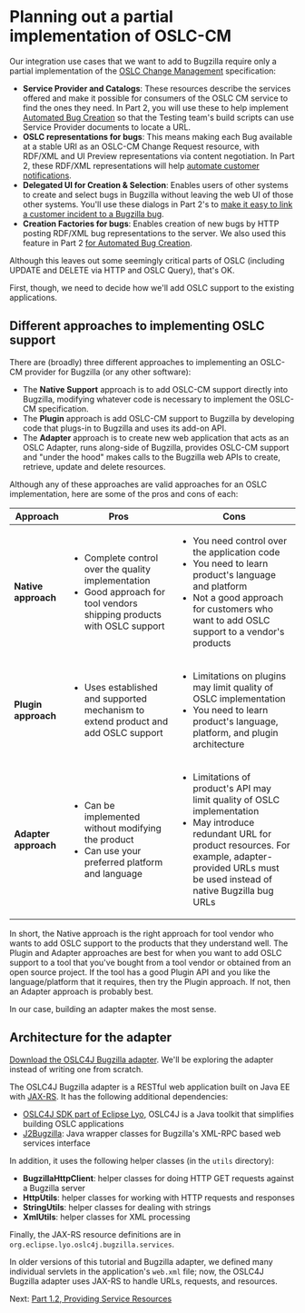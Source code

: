 # Planning out a partial implementation of OSLC-CM 

Our integration use cases that we want to add to Bugzilla require only a partial implementation of the [OSLC Change Management](http://open-services.net/bin/view/Main/CmSpecificationV2) specification:

+ __Service Provider and Catalogs__: These resources describe the services offered and make it possible for consumers of the OSLC CM service to find the ones they need. In Part 2, you will use these to help implement [Automated Bug Creation](../integrating_with_an_oslc_provider/2_5_automatic_bugs) so that the Testing team's build scripts can use Service Provider documents to locate a URL.
+ **OSLC representations for bugs**: This means making each Bug available at a stable URI as an OSLC-CM Change Request resource, with RDF/XML and UI Preview representations via content negotiation. In Part 2, these RDF/XML representations will help [automate customer notifications](../integrating_with_an_oslc_provider/2_4_notify_customers).
+ **Delegated UI for Creation & Selection**: Enables users of other systems to create and select bugs in Bugzilla without leaving the web UI of those other systems. You'll use these dialogs in Part 2's to [make it easy to link a customer incident to a Bugzilla bug](../integrating_with_an_oslc_provider/2_3_delegatedUI).
+ **Creation Factories for bugs**: Enables creation of new bugs by HTTP posting RDF/XML bug representations to the server. We also used this feature in Part 2 [for Automated Bug Creation](../integrating_with_an_oslc_provider/2_5_automatic_bugs).

Although this leaves out some seemingly critical parts of OSLC (including UPDATE and DELETE via HTTP and OSLC Query), that's OK. 

First, though, we need to decide how we'll add OSLC support to the existing applications.

## Different approaches to implementing OSLC support

There are (broadly) three different approaches to implementing an OSLC-CM provider for Bugzilla (or any other software):

+ The __Native Support__ approach is to add OSLC-CM support directly into Bugzilla, modifying whatever code is necessary to implement the OSLC-CM specification.
+ The __Plugin__ approach is add OSLC-CM support to Bugzilla by developing code that plugs-in to Bugzilla and uses its add-on API.
+ The __Adapter__ approach is to create new web application that acts as an OSLC Adapter, runs along-side of Bugzilla, provides OSLC-CM support and "under the hood" makes calls to the Bugzilla web APIs to create, retrieve, update and delete resources.

Although any of these approaches are valid approaches for an OSLC implementation, here are some of the pros and cons of each:

<table cellspacing="0" class="zebra">
	<thead>
		<tr>
			<th>Approach</th>
			<th>Pros</th>
			<th>Cons</th>
		</tr>
	</thead>
	<tbody>
		<tr>
			<td><strong>Native approach</strong></td>
			<td>
				<ul>
					<li>Complete control over the quality implementation</li>
					<li>Good approach for tool vendors shipping products with OSLC support</li>
				</ul>
			</td>
			<td>
				<ul>
					<li>You need control over the application code</li>
					<li>You need to learn product's language and platform</li>
					<li>Not a good approach for customers who want to add OSLC support to a vendor's products</li>
				</ul>
			</td>
		</tr>
		<tr>
			<td><strong>Plugin approach</strong></td>
			<td>
				<ul>
					<li>Uses established and supported mechanism to extend product and add OSLC support</li>
				</ul>
			</td>
			<td>
				<ul>
					<li>Limitations on plugins may limit quality of OSLC implementation</li>
					<li>You need to learn product's language, platform, and plugin architecture</li>
				</ul>
			</td>
		</tr>
		<tr>
			<td>
				<strong>Adapter approach</strong></td>
			<td>
				<ul>
					<li>Can be implemented without modifying the product</li>
					<li>Can use your preferred platform and language</li>
				</ul>
			</td>
			<td>
				<ul>
					<li>Limitations of product's API may limit quality of OSLC implementation</li>
					<li>May introduce redundant URL for product resources. For example, adapter-provided URLs must be used instead of native Bugzilla bug URLs</li>
				</ul>
			</td>
		</tr>
	</tbody>
</table>

In short, the Native approach is the right approach for tool vendor who wants to add OSLC support to the products that they understand well. The Plugin and Adapter approaches are best for when you want to add OSLC support to a tool that you've bought from a tool vendor or obtained from an open source project. If the tool has a good Plugin API and you like the language/platform that it requires, then try the Plugin approach. If not, then an Adapter approach is probably best.

In our case, building an adapter makes the most sense.

## Architecture for the adapter

[Download the OSLC4J Bugzilla adapter](../running_the_examples). We'll be exploring the adapter instead of writing one from scratch.

The OSLC4J Bugzilla adapter is a RESTful web application built on Java EE with [JAX-RS](http://docs.oracle.com/javaee/6/tutorial/doc/giepu.html). It has the following additional dependencies:

+ [OSLC4J SDK part of Eclipse Lyo](../../eclipse_lyo/eclipse-lyo), OSLC4J is a Java toolkit that simplifies building OSLC applications
+ [J2Bugzilla](http://code.google.com/p/j2bugzilla/): Java wrapper classes for Bugzilla's XML-RPC based web services interface

In addition, it uses the following helper classes (in the `utils` directory):

+ **BugzillaHttpClient**: helper classes for doing HTTP GET requests against a Bugzilla server
+ **HttpUtils**: helper classes for working with HTTP requests and responses
+ **StringUtils**: helper classes for dealing with strings
+ **XmlUtils**: helper classes for XML processing

Finally, the JAX-RS resource definitions are in `org.eclipse.lyo.oslc4j.bugzilla.services`.

<div class="notice warning"><p>In older versions of this tutorial and Bugzilla adapter, we defined many  individual servlets in the application's <code>web.xml</code> file; now, the OSLC4J Bugzilla adapter uses JAX-RS to handle URLs, requests, and resources.</p></div>


Next: [Part 1.2, Providing Service Resources](1_2_providing_service_resources)